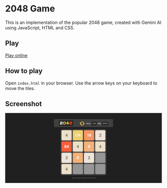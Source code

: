 # 2048 Game

This is an implementation of the popular 2048 game, created with Gemini AI using JavaScript, HTML and CSS.

## Play

[Play online](https://shukurulloh92.github.io/Game-2048/)

## How to play

Open `index.html` in your browser. Use the arrow keys on your keyboard to move the tiles.

## Screenshot

![Game screenshot](screenshot.png)
